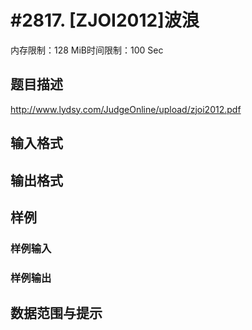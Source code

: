 # #2817. [ZJOI2012]波浪

内存限制：128 MiB时间限制：100 Sec

## 题目描述

 http://www.lydsy.com/JudgeOnline/upload/zjoi2012.pdf

## 输入格式

## 输出格式

## 样例

### 样例输入

### 样例输出

## 数据范围与提示
